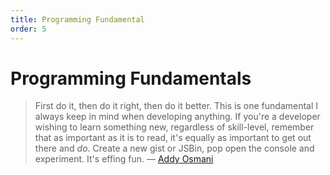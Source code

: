 ```yaml
---
title: Programming Fundamental
order: 5
---
```

# Programming Fundamentals

> First do it, then do it right, then do it better. This is one fundamental I always keep in mind when developing anything.
If you're a developer wishing to learn something new, regardless of skill-level, remember that as important as it is to read, it's equally as important to get out there and *do*.
Create a new gist or JSBin, pop open the console and experiment. It's effing fun.
&mdash; [Addy Osmani](http://addyosmani.com)
